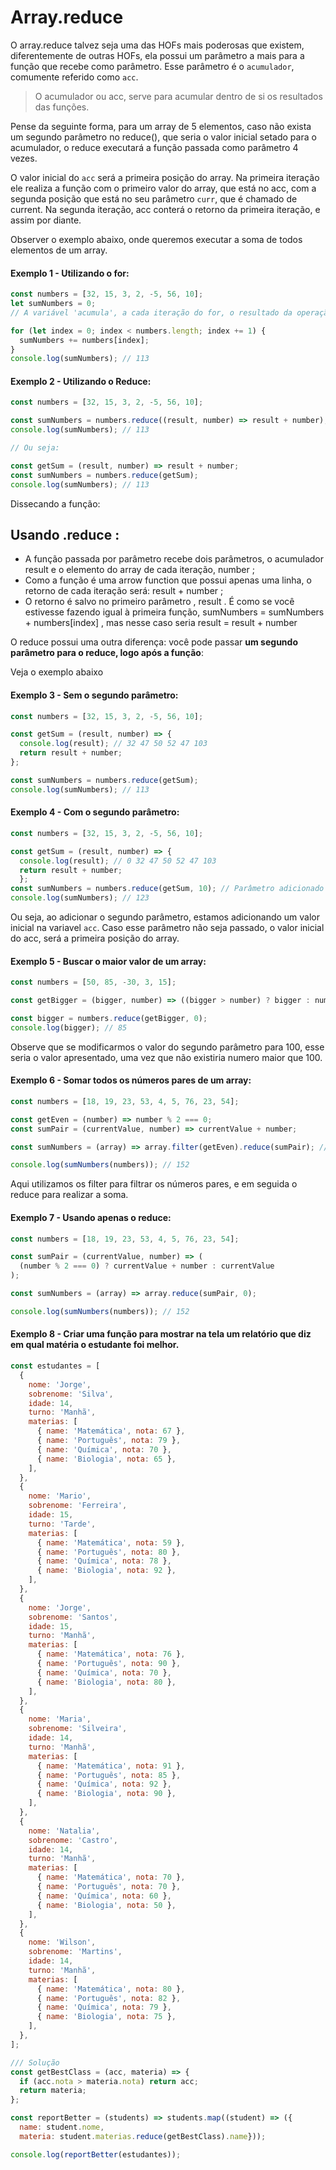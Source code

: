 # Array.reduce

O array.reduce talvez seja uma das HOFs mais poderosas que existem, diferentemente de outras HOFs, ela possui um parâmetro a mais para a função que recebe como parâmetro. Esse parâmetro é o `acumulador`, comumente referido como `acc`.

> O acumulador ou acc, serve para acumular dentro de si os resultados das funções. 

Pense da seguinte forma, para um array de 5 elementos, caso não exista um segundo parâmetro no reduce(), que seria o valor inicial setado para o acumulador, o reduce executará a função passada como parâmetro 4 vezes. 

O valor inicial do `acc` será a primeira posição do array. Na primeira iteração ele realiza a função com o primeiro valor do array, que está no acc, com a segunda posição que está no seu parâmetro `curr`, que é chamado de current. Na segunda iteração, acc conterá o retorno da primeira iteração, e assim por diante.

Observer o exemplo abaixo, onde queremos executar a soma de todos elementos de um array.

#### Exemplo 1 - Utilizando o for:

```javascript
const numbers = [32, 15, 3, 2, -5, 56, 10];
let sumNumbers = 0;
// A variável 'acumula', a cada iteração do for, o resultado da operação feita lá!

for (let index = 0; index < numbers.length; index += 1) {
  sumNumbers += numbers[index];
}
console.log(sumNumbers); // 113
```

#### Exemplo 2 - Utilizando o Reduce:
```javascript
const numbers = [32, 15, 3, 2, -5, 56, 10];

const sumNumbers = numbers.reduce((result, number) => result + number); // O parâmetro `result` é o acumulador. Ele recebe, do `reduce`, o retorno da função a cada iteração.
console.log(sumNumbers); // 113

// Ou seja:

const getSum = (result, number) => result + number;
const sumNumbers = numbers.reduce(getSum);
console.log(sumNumbers); // 113
```

Dissecando a função:

## Usando .reduce :
* A função passada por parâmetro recebe dois parâmetros, o acumulador result e o elemento do array de cada iteração, number ;
* Como a função é uma arrow function que possui apenas uma linha, o retorno de cada iteração será: result + number ;
* O retorno é salvo no primeiro parâmetro , result . É como se você estivesse fazendo igual à primeira função, sumNumbers = sumNumbers + numbers[index] , mas nesse caso seria result = result + number

O reduce possui uma outra diferença: você pode passar **um segundo parâmetro para o reduce, logo após a função**:

Veja o exemplo abaixo

#### Exemplo 3 - Sem o segundo parâmetro:
```javascript
const numbers = [32, 15, 3, 2, -5, 56, 10];

const getSum = (result, number) => {
  console.log(result); // 32 47 50 52 47 103
  return result + number;
};

const sumNumbers = numbers.reduce(getSum);
console.log(sumNumbers); // 113
```

#### Exemplo 4 - Com o segundo parâmetro:
```javascript
const numbers = [32, 15, 3, 2, -5, 56, 10];

const getSum = (result, number) => {
  console.log(result); // 0 32 47 50 52 47 103
  return result + number;
  };
const sumNumbers = numbers.reduce(getSum, 10); // Parâmetro adicionado ao reduce: o "10"
console.log(sumNumbers); // 123
```
Ou seja, ao adicionar o segundo parâmetro, estamos adicionando um valor inicial na variavel `acc`. Caso esse parâmetro não seja passado, o valor inicial do acc, será a primeira posição do array.

#### Exemplo 5 - Buscar o maior valor de um array:
```javascript
const numbers = [50, 85, -30, 3, 15];

const getBigger = (bigger, number) => ((bigger > number) ? bigger : number);

const bigger = numbers.reduce(getBigger, 0);
console.log(bigger); // 85
```

Observe que se modificarmos o valor do segundo parâmetro para 100, esse seria o valor apresentado, uma vez que não existiria numero maior que 100.

#### Exemplo 6 - Somar todos os números pares de um array:
```javascript
const numbers = [18, 19, 23, 53, 4, 5, 76, 23, 54];

const getEven = (number) => number % 2 === 0;
const sumPair = (currentValue, number) => currentValue + number;

const sumNumbers = (array) => array.filter(getEven).reduce(sumPair); // Olhe que código pequeno e conciso!

console.log(sumNumbers(numbers)); // 152
```
Aqui utilizamos os filter para filtrar os números pares, e em seguida o reduce para realizar a soma.

#### Exemplo 7 - Usando apenas o reduce:
```javascript
const numbers = [18, 19, 23, 53, 4, 5, 76, 23, 54];

const sumPair = (currentValue, number) => (
  (number % 2 === 0) ? currentValue + number : currentValue
);

const sumNumbers = (array) => array.reduce(sumPair, 0);

console.log(sumNumbers(numbers)); // 152
```

#### Exemplo 8 - Criar uma função para mostrar na tela um relatório que diz em qual matéria o estudante foi melhor.
```javascript
const estudantes = [
  {
    nome: 'Jorge',
    sobrenome: 'Silva',
    idade: 14,
    turno: 'Manhã',
    materias: [
      { name: 'Matemática', nota: 67 },
      { name: 'Português', nota: 79 },
      { name: 'Química', nota: 70 },
      { name: 'Biologia', nota: 65 },
    ],
  },
  {
    nome: 'Mario',
    sobrenome: 'Ferreira',
    idade: 15,
    turno: 'Tarde',
    materias: [
      { name: 'Matemática', nota: 59 },
      { name: 'Português', nota: 80 },
      { name: 'Química', nota: 78 },
      { name: 'Biologia', nota: 92 },
    ],
  },
  {
    nome: 'Jorge',
    sobrenome: 'Santos',
    idade: 15,
    turno: 'Manhã',
    materias: [
      { name: 'Matemática', nota: 76 },
      { name: 'Português', nota: 90 },
      { name: 'Química', nota: 70 },
      { name: 'Biologia', nota: 80 },
    ],
  },
  {
    nome: 'Maria',
    sobrenome: 'Silveira',
    idade: 14,
    turno: 'Manhã',
    materias: [
      { name: 'Matemática', nota: 91 },
      { name: 'Português', nota: 85 },
      { name: 'Química', nota: 92 },
      { name: 'Biologia', nota: 90 },
    ],
  },
  {
    nome: 'Natalia',
    sobrenome: 'Castro',
    idade: 14,
    turno: 'Manhã',
    materias: [
      { name: 'Matemática', nota: 70 },
      { name: 'Português', nota: 70 },
      { name: 'Química', nota: 60 },
      { name: 'Biologia', nota: 50 },
    ],
  },
  {
    nome: 'Wilson',
    sobrenome: 'Martins',
    idade: 14,
    turno: 'Manhã',
    materias: [
      { name: 'Matemática', nota: 80 },
      { name: 'Português', nota: 82 },
      { name: 'Química', nota: 79 },
      { name: 'Biologia', nota: 75 },
    ],
  },
];

/// Solução
const getBestClass = (acc, materia) => {
  if (acc.nota > materia.nota) return acc;
  return materia;
};

const reportBetter = (students) => students.map((student) => ({
  name: student.nome,
  materia: student.materias.reduce(getBestClass).name}));

console.log(reportBetter(estudantes));
```